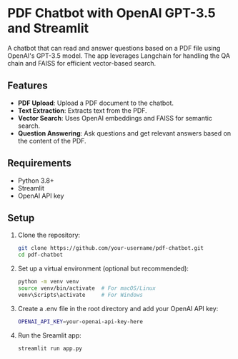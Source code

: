 # PDF Chatbot with OpenAI GPT-3.5 and Streamlit

A chatbot that can read and answer questions based on a PDF file using OpenAI's GPT-3.5 model. The app leverages Langchain for handling the QA chain and FAISS for efficient vector-based search.

## Features

- **PDF Upload**: Upload a PDF document to the chatbot.
- **Text Extraction**: Extracts text from the PDF.
- **Vector Search**: Uses OpenAI embeddings and FAISS for semantic search.
- **Question Answering**: Ask questions and get relevant answers based on the content of the PDF.

## Requirements

- Python 3.8+
- Streamlit
- OpenAI API key

## Setup

1. Clone the repository:
   ```bash
   git clone https://github.com/your-username/pdf-chatbot.git
   cd pdf-chatbot
   ```
2. Set up a virtual environment (optional but recommended):

   ```bash
   python -m venv venv
   source venv/bin/activate  # For macOS/Linux
   venv\Scripts\activate     # For Windows
   ```

3. Create a .env file in the root directory and add your OpenAI API key:
   ```bash
   OPENAI_API_KEY=your-openai-api-key-here
   ```
4. Run the Sreamlit app:
   ```bash
   streamlit run app.py
   ```
